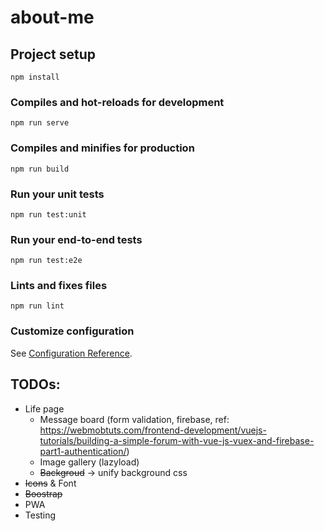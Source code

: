 # about-me

## Project setup
```
npm install
```

### Compiles and hot-reloads for development
```
npm run serve
```

### Compiles and minifies for production
```
npm run build
```

### Run your unit tests
```
npm run test:unit
```

### Run your end-to-end tests
```
npm run test:e2e
```

### Lints and fixes files
```
npm run lint
```

### Customize configuration
See [Configuration Reference](https://cli.vuejs.org/config/).

## TODOs:
* Life page
  * Message board (form validation, firebase, ref: https://webmobtuts.com/frontend-development/vuejs-tutorials/building-a-simple-forum-with-vue-js-vuex-and-firebase-part1-authentication/)
  * Image gallery (lazyload)
  * ~~Backgroud~~ -> unify background css
* ~~Icons~~ & Font
* ~~Boostrap~~
* PWA
* Testing